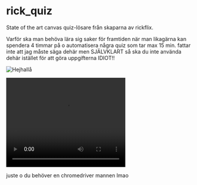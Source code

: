 # rick_quiz
State of the art canvas quiz-lösare från skaparna av rickflix.

Varför ska man behöva lära sig saker för framtiden när man likagärna kan spendera 4 timmar på o automatisera några quiz som tar max 15 min.
fattar inte att jag måste säga dehär men SJÄLVKLART så ska du inte använda dehär istället för att göra uppgifterna IDIOT!!

![Hejhallå](preview_rickquiz_hq.gif)


<video width="320" height="240" controls>
  <source src="UI Figure 2020-12-08 23-41-31.mp4" type="video/mp4">
</video>


juste o du behöver en chromedriver mannen lmao
